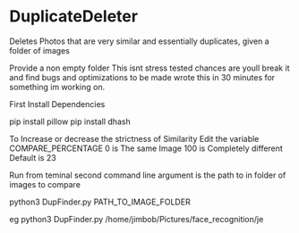 # DuplicateDeleter
Deletes Photos that are very similar and essentially duplicates, given a folder of images

Provide a non empty folder This isnt stress tested chances are youll break it and find bugs and optimizations to be made
wrote this in 30 minutes for something im working on.

First Install Dependencies 

pip install pillow
pip install dhash


To Increase or decrease the strictness of Similarity 
Edit the variable COMPARE_PERCENTAGE 
0 is The same Image 100 is Completely different Default is 23

Run from teminal second command line argument is the path to in folder of images to compare 



python3 DupFinder.py PATH_TO_IMAGE_FOLDER

 eg python3 DupFinder.py /home/jimbob/Pictures/face_recognition/je
